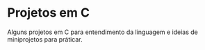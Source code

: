 <h1>Projetos em C</h1>
<p>Alguns projetos em C para entendimento da linguagem e ideias de miniprojetos para práticar.</p>
